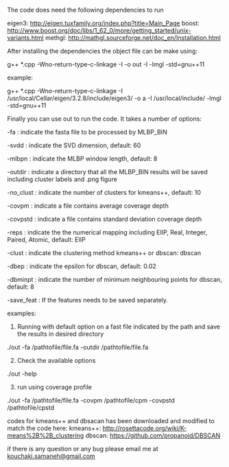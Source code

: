 The code does need the following dependencies to run

eigen3: http://eigen.tuxfamily.org/index.php?title=Main_Page
boost: http://www.boost.org/doc/libs/1_62_0/more/getting_started/unix-variants.html
methgl: http://mathgl.sourceforge.net/doc_en/Installation.html

After installing the dependencies the object file can be make using:

g++ *.cpp -Wno-return-type-c-linkage -I <path to eigeb3> -o out -I <path to mathgl> -lmgl -std=gnu++11

example:

g++ *.cpp -Wno-return-type-c-linkage -I /usr/local/Cellar/eigen/3.2.8/include/eigen3/  -o a  -I /usr/local/include/ -lmgl -std=gnu++11

Finally you can use out to run the code. It takes a number of options:

-fa <filepath> : indicate the fasta file to be processed by MLBP_BIN

-svdd <dim> : indicate the SVD dimension, default: 60

-mlbpn <dim> : indicate the MLBP window length, default: 8

-outdir <filepath> : indicate a directory that all the MLBP_BIN results will be saved including cluster labels and .png figure

-no_clust <num> : indicate the number of clusters for kmeans++, default: 10

-covpm <num> : indicate a file contains average coverage depth

-covpstd <num> : indicate a file contains standard deviation coverage depth

-reps <method> : indicate the the numerical mapping including EIIP, Real, Integer, Paired, Atomic, default: EIIP

-clust <method> : indicate the clustering method kmeans++ or dbscan: dbscan

-dbep <num> : indicate the epsilon for dbscan, default: 0.02

-dbminpt <num> : indicate the number of minimum neighbouring points for dbscan, default: 8

-save_feat : If the features needs to be saved separately.

examples: 

1. Running with default option on a fast file indicated by the path and save the results in desired directory

./out -fa /pathtofile/file.fa -outdir /pathtofile/file.fa


2. Check the available options

./out -help

3. run using coverage profile

./out -fa /pathtofile/file.fa -covpm /pathtofile/cpm -covpstd /pathtofile/cpstd


codes for kmeans++ and dbsacan has been downloaded and modified to match the code here:
kmeans++: http://rosettacode.org/wiki/K-means%2B%2B_clustering
dbscan: https://github.com/propanoid/DBSCAN


if there is any question or any bug please email me at <kouchaki.samaneh@gmail.com>

